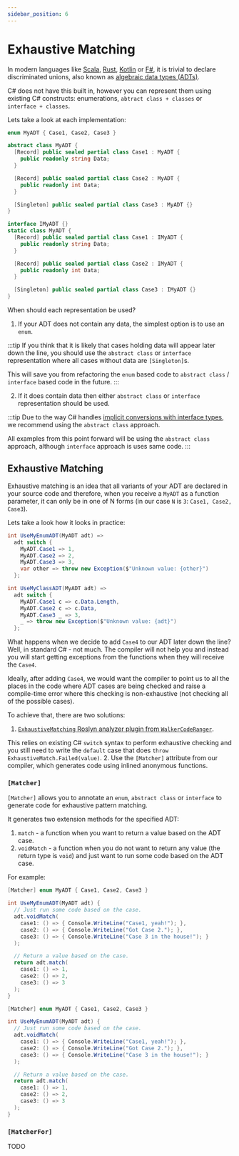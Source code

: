 ```yaml
---
sidebar_position: 6
---
```


# Exhaustive Matching

In modern languages like [Scala](https://docs.scala-lang.org/scala3/reference/enums/adts.html), [Rust](https://doc.rust-lang.org/book/ch06-01-defining-an-enum.html), [Kotlin](https://kotlinlang.org/docs/sealed-classes.html) or [F#](https://learn.microsoft.com/en-us/dotnet/fsharp/language-reference/discriminated-unions), it is trivial to declare discriminated unions, also known as [algebraic data types (ADTs)](https://jrsinclair.com/articles/2019/algebraic-data-types-what-i-wish-someone-had-explained-about-functional-programming/).

C# does not have this built in, however you can represent them using existing C# constructs: enumerations, `abtract class + classes` or `interface + classes`.

Lets take a look at each implementation:

```cs title="ADT using enum"
enum MyADT { Case1, Case2, Case3 }
```

```cs title="ADT using abstract classes"
abstract class MyADT {
  [Record] public sealed partial class Case1 : MyADT {
    public readonly string Data;
  }

  [Record] public sealed partial class Case2 : MyADT {
    public readonly int Data;
  }

  [Singleton] public sealed partial class Case3 : MyADT {}
}
```

```cs title="ADT using interfaces"
interface IMyADT {}
static class MyADT {
  [Record] public sealed partial class Case1 : IMyADT {
    public readonly string Data;
  }

  [Record] public sealed partial class Case2 : IMyADT {
    public readonly int Data;
  }

  [Singleton] public sealed partial class Case3 : IMyADT {}
}
```

When should each representation be used?

1. If your ADT does not contain any data, the simplest option is to use an `enum`.

  :::tip
  If you think that it is likely that cases holding data will appear later down the line, you should use the
  `abstract class` or `interface` representation where all cases without data are `[Singleton]`s.

  This will save you from refactoring the `enum` based code to `abstract class` / `interface` based code in the future.
  :::

2. If it does contain data then either `abstract class` or `interface` representation should be used.

  :::tip
  Due to the way C# handles [implicit conversions with interface types](https://github.com/vkhorikov/CSharpFunctionalExtensions/issues/354), we recommend using the `abstract class` approach.

  All examples from this point forward will be using the `abstract class` approach, although `interface` approach is uses same code.
  :::

## Exhaustive Matching

Exhaustive matching is an idea that all variants of your ADT are declared in your source code and therefore, when you receive a `MyADT` as a function parameter, it can only be in one of N forms (in our case `N` is `3`: `Case1, Case2, Case3`).

Lets take a look how it looks in practice:

```cs title="Using an enum-based ADT"
int UseMyEnumADT(MyADT adt) =>
  adt switch {
    MyADT.Case1 => 1,
    MyADT.Case2 => 2,
    MyADT.Case3 => 3,
    var other => throw new Exception($"Unknown value: {other}")
  };
```

```cs title="Using a class-based ADT"
int UseMyClassADT(MyADT adt) =>
  adt switch {
    MyADT.Case1 c => c.Data.Length,
    MyADT.Case2 c => c.Data,
    MyADT.Case3 _ => 3,
    _ => throw new Exception($"Unknown value: {adt}")
  };
```

What happens when we decide to add `Case4` to our ADT later down the line? Well, in standard C# - not much. The compiler will not help you and instead you will start getting exceptions from the functions when they will receive the `Case4`.

Ideally, after adding `Case4`, we would want the compiler to point us to all the places in the code where ADT cases are being checked and raise a compile-time error where this checking is non-exhaustive (not checking all of the possible cases).

To achieve that, there are two solutions:
1. [`ExhaustiveMatching` Roslyn analyzer plugin from `WalkerCodeRanger`](https://github.com/WalkerCodeRanger/ExhaustiveMatching).

  This relies on existing C# `switch` syntax to perform exhaustive checking and you still need to write the `default` case that does `throw ExhaustiveMatch.Failed(value)`.
2. Use the `[Matcher]` attribute from our compiler, which generates code using inlined anonymous functions.

### `[Matcher]`

`[Matcher]` allows you to annotate an `enum`, `abstract class` or `interface` to generate code for exhaustive pattern matching.

It generates two extension methods for the specified ADT:
1. `match` - a function when you want to return a value based on the ADT case.
2. `voidMatch` - a function when you do not want to return any value (the return type is `void`) and just want to run some code based on the ADT case.

For example:
```cs title="Using an enum-based ADT"
[Matcher] enum MyADT { Case1, Case2, Case3 }

int UseMyEnumADT(MyADT adt) {
  // Just run some code based on the case.
  adt.voidMatch(
    case1: () => { Console.WriteLine("Case1, yeah!"); },
    case2: () => { Console.WriteLine("Got Case 2."); },
    case3: () => { Console.WriteLine("Case 3 in the house!"); }
  );

  // Return a value based on the case.
  return adt.match(
    case1: () => 1,
    case2: () => 2,
    case3: () => 3
  );
}
```

```cs title="Using a class-based ADT"
[Matcher] enum MyADT { Case1, Case2, Case3 }

int UseMyEnumADT(MyADT adt) {
  // Just run some code based on the case.
  adt.voidMatch(
    case1: () => { Console.WriteLine("Case1, yeah!"); },
    case2: () => { Console.WriteLine("Got Case 2."); },
    case3: () => { Console.WriteLine("Case 3 in the house!"); }
  );

  // Return a value based on the case.
  return adt.match(
    case1: () => 1,
    case2: () => 2,
    case3: () => 3
  );
}
```

### `[MatcherFor]`

TODO